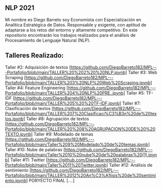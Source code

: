 ##  NLP 2021               
Mi nombre es Diego Barreto soy Economista con Especialización en Analítica Estratégica de Datos. Responsable y exigente, con aptitud de adaptarse a los retos del entorno y altamente competitivo.
En este repositorio encontrarán los trabajos realizados para el análisis de Procesamiento de Lenguaje Natural (NLP).

## Talleres Realizado:
Taller #2: Adquisición de textos [https://github.com/DiegoBarreto182/MPL---Portafolio/blob/main/TALLER%20%202%20%20NLP.ipynb]
Taller #3: Web Scraping [https://github.com/DiegoBarreto182/MPL---Portafolio/blob/main/TALLER%203%20NLP%20Web%20Scraping.ipynb]
Taller #4: Feature Engineering  [https://github.com/DiegoBarreto182/MPL---Portafolio/blob/main/TALLER%204%20NLP%20PRE..ipynb]
Taller #5: TF-IDF [https://github.com/DiegoBarreto182/MPL---Portafolio/blob/main/TALLER%205%20%20TF-IDF.ipynb]
Taller #7: Clasificación de textos [https://github.com/DiegoBarreto182/MPL---Portafolio/blob/main/TALLER%207%20Clasificaci%C3%B3n%20de%20textos.ipynb]
Taller #8: Agrupación de textos [https://github.com/DiegoBarreto182/MPL---Portafolio/blob/main/TALLER%20%208%20AGRUPACION%20DE%20%20TEXTO.ipynb]
Taller #9: Modelado de temas [https://github.com/DiegoBarreto182/MPL---Portafolio/blob/main/Taller%209%20Modelado%20de%20temas.ipynb]
Taller #10: Nube de palabras [https://github.com/DiegoBarreto182/MPL---Portafolio/blob/main/Taller%2010%20nube%20de%20palabras%20(1).ipynb]
Taller #11: Twitter [https://github.com/DiegoBarreto182/MPL---Portafolio/blob/main/Taller%2011%20Twitter.ipynb]
Taller #12: Análisis de sentimiento [https://github.com/DiegoBarreto182/MPL---Portafolio/blob/main/TALLER%2012%20An%C3%A1lisis%20de%20sentimiento.ipynb]
PORYECTO FINAL [....]


